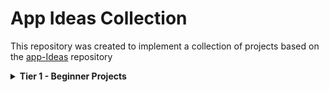 # App Ideas Collection

This repository was created to implement a collection of projects based on the [app-Ideas](https://github.com/florinpop17/app-ideas) repository 

<details>
<summary>
    <b>Tier 1 - Beginner Projects</b>
</summary>
<br>
    
|Name    | Short Description |
---------|-------------------|
|[Bin2Dec](https://github.com/ilismarque/app-ideas/blob/main/Beginner/bin2dec/bin2dec.md) |Binary-to-Decimal number converter|
|[Border Radius Previewer](https://github.com/ilismarque/app-ideas/blob/main/Beginner/border-radius-previewer/border-radius.md) |Preview how CSS3 border-radius values affect an element|
</details>
